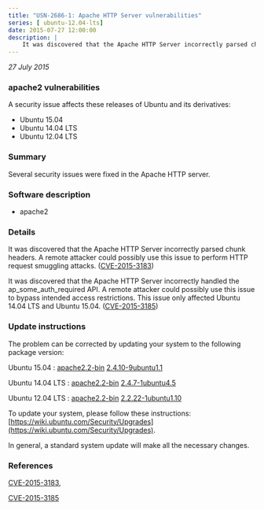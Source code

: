 ```yaml
---
title: "USN-2686-1: Apache HTTP Server vulnerabilities"
series: [ ubuntu-12.04-lts]
date: 2015-07-27 12:00:00
description: |
    It was discovered that the Apache HTTP Server incorrectly parsed chunk headers. A remote attacker could possibly use this issue to perform HTTP request smuggling attacks. ([CVE-2015-3183](http://people.ubuntu.com/~ubuntu-security/cve/CVE-2015-3183))
--- 
```

 
 

*27 July 2015*

### apache2 vulnerabilities

A security issue affects these releases of Ubuntu and its derivatives:

* Ubuntu 15.04
* Ubuntu 14.04 LTS
* Ubuntu 12.04 LTS

### Summary

Several security issues were fixed in the Apache HTTP server. 

### Software description

* apache2 

### Details

It was discovered that the Apache HTTP Server incorrectly parsed chunk headers. A remote attacker could possibly use this issue to perform HTTP request smuggling attacks. ([CVE-2015-3183](http://people.ubuntu.com/~ubuntu-security/cve/CVE-2015-3183))

It was discovered that the Apache HTTP Server incorrectly handled the ap_some_auth_required API. A remote attacker could possibly use this issue to bypass intended access restrictions. This issue only affected Ubuntu 14.04 LTS and Ubuntu 15.04. ([CVE-2015-3185](http://people.ubuntu.com/~ubuntu-security/cve/CVE-2015-3185)) 

### Update instructions

The problem can be corrected by updating your system to the following package version:

Ubuntu 15.04
 : [apache2.2-bin](https://launchpad.net/ubuntu/+source/apache2) <span> [2.4.10-9ubuntu1.1](https://launchpad.net/ubuntu/+source/apache2/2.4.10-9ubuntu1.1) </span> 

Ubuntu 14.04 LTS
 : [apache2.2-bin](https://launchpad.net/ubuntu/+source/apache2) <span> [2.4.7-1ubuntu4.5](https://launchpad.net/ubuntu/+source/apache2/2.4.7-1ubuntu4.5) </span> 

Ubuntu 12.04 LTS
 : [apache2.2-bin](https://launchpad.net/ubuntu/+source/apache2) <span> [2.2.22-1ubuntu1.10](https://launchpad.net/ubuntu/+source/apache2/2.2.22-1ubuntu1.10) </span> 

To update your system, please follow these instructions: [https://wiki.ubuntu.com/Security/Upgrades](https://wiki.ubuntu.com/Security/Upgrades).

In general, a standard system update will make all the necessary changes. 

### References

 
 [CVE-2015-3183](http://people.ubuntu.com/~ubuntu-security/cve/CVE-2015-3183), 

 [CVE-2015-3185](http://people.ubuntu.com/~ubuntu-security/cve/CVE-2015-3185)
 

